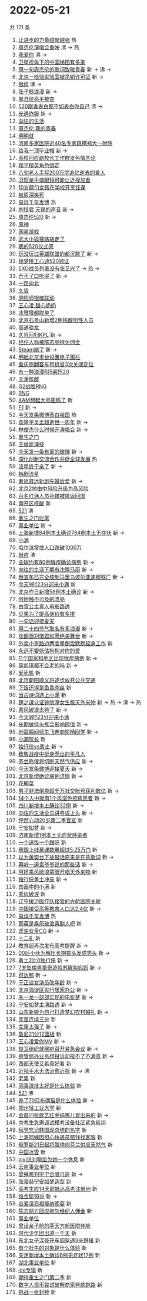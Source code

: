 # 2022-05-21

共 171 条

<!-- BEGIN -->
<!-- 最后更新时间 Sat May 21 2022 14:21:02 GMT+0800 (China Standard Time) -->

1. [让进步的力量越聚越强](https://s.weibo.com//weibo?q=%23%E8%AE%A9%E8%BF%9B%E6%AD%A5%E7%9A%84%E5%8A%9B%E9%87%8F%E8%B6%8A%E8%81%9A%E8%B6%8A%E5%BC%BA%23&Refer=new_time)
   热
1. [周杰伦演唱会重映](https://s.weibo.com//weibo?q=%23%E5%91%A8%E6%9D%B0%E4%BC%A6%E6%BC%94%E5%94%B1%E4%BC%9A%E9%87%8D%E6%98%A0%23&Refer=top)
   沸 -> 热
1. [我爱你](https://s.weibo.com//weibo?q=%E6%88%91%E7%88%B1%E4%BD%A0&Refer=top) 沸
   ->
1. [卫星视角下的中国梯田有多美](https://s.weibo.com//weibo?q=%23%E5%8D%AB%E6%98%9F%E8%A7%86%E8%A7%92%E4%B8%8B%E7%9A%84%E4%B8%AD%E5%9B%BD%E6%A2%AF%E7%94%B0%E6%9C%89%E5%A4%9A%E7%BE%8E%23&Refer=top)
1. [用一句周杰伦的歌词致敬青春](https://s.weibo.com//weibo?q=%23%E7%94%A8%E4%B8%80%E5%8F%A5%E5%91%A8%E6%9D%B0%E4%BC%A6%E7%9A%84%E6%AD%8C%E8%AF%8D%E8%87%B4%E6%95%AC%E9%9D%92%E6%98%A5%23&Refer=top)
   新 -> 沸 ->
1. [北京一检验实验室被吊销许可证](https://s.weibo.com//weibo?q=%23%E5%8C%97%E4%BA%AC%E4%B8%80%E6%A3%80%E9%AA%8C%E5%AE%9E%E9%AA%8C%E5%AE%A4%E8%A2%AB%E5%90%8A%E9%94%80%E8%AE%B8%E5%8F%AF%E8%AF%81%23&Refer=top)
   新 ->
1. [猴痘](https://s.weibo.com//weibo?q=%23%E7%8C%B4%E7%97%98%23&Refer=top) 沸 ->
1. [张子枫浪漫](https://s.weibo.com//weibo?q=%23%E5%BC%A0%E5%AD%90%E6%9E%AB%E6%B5%AA%E6%BC%AB%23&Refer=top)
   新 ->
1. [单县侯亮平被查](https://s.weibo.com//weibo?q=%23%E5%8D%95%E5%8E%BF%E4%BE%AF%E4%BA%AE%E5%B9%B3%E8%A2%AB%E6%9F%A5%23&Refer=top)
1. [520跟谁表白都不如表白你自己](https://s.weibo.com//weibo?q=520%E8%B7%9F%E8%B0%81%E8%A1%A8%E7%99%BD%E9%83%BD%E4%B8%8D%E5%A6%82%E8%A1%A8%E7%99%BD%E4%BD%A0%E8%87%AA%E5%B7%B1&Refer=top)
   沸 ->
1. [光遇炸服](https://s.weibo.com//weibo?q=%23%E5%85%89%E9%81%87%E7%82%B8%E6%9C%8D%23&Refer=top)
   新 ->
1. [向往的生活](https://s.weibo.com//weibo?q=%E5%90%91%E5%BE%80%E7%9A%84%E7%94%9F%E6%B4%BB&Refer=top)
1. [周杰伦 我的青春](https://s.weibo.com//weibo?q=%E5%91%A8%E6%9D%B0%E4%BC%A6%20%E6%88%91%E7%9A%84%E9%9D%92%E6%98%A5&Refer=top)
1. [明明就](https://s.weibo.com//weibo?q=%E6%98%8E%E6%98%8E%E5%B0%B1&Refer=top)
1. [河南多家医院近40名专家跳槽郑大一附院](https://s.weibo.com//weibo?q=%23%E6%B2%B3%E5%8D%97%E5%A4%9A%E5%AE%B6%E5%8C%BB%E9%99%A2%E8%BF%9140%E5%90%8D%E4%B8%93%E5%AE%B6%E8%B7%B3%E6%A7%BD%E9%83%91%E5%A4%A7%E4%B8%80%E9%99%84%E9%99%A2%23&Refer=top)
1. [给我一顶毕业帽](https://s.weibo.com//weibo?q=%23%E7%BB%99%E6%88%91%E4%B8%80%E9%A1%B6%E6%AF%95%E4%B8%9A%E5%B8%BD%23&Refer=top)
   新 ->
1. [高校回应副校长工作群发色情言论](https://s.weibo.com//weibo?q=%23%E9%AB%98%E6%A0%A1%E5%9B%9E%E5%BA%94%E5%89%AF%E6%A0%A1%E9%95%BF%E5%B7%A5%E4%BD%9C%E7%BE%A4%E5%8F%91%E8%89%B2%E6%83%85%E8%A8%80%E8%AE%BA%23&Refer=top)
1. [和平精英角色绑定](https://s.weibo.com//weibo?q=%23%E5%92%8C%E5%B9%B3%E7%B2%BE%E8%8B%B1%E8%A7%92%E8%89%B2%E7%BB%91%E5%AE%9A%23&Refer=top)
1. [八旬老人手写200万字追忆逝去的爱人](https://s.weibo.com//weibo?q=%23%E5%85%AB%E6%97%AC%E8%80%81%E4%BA%BA%E6%89%8B%E5%86%99200%E4%B8%87%E5%AD%97%E8%BF%BD%E5%BF%86%E9%80%9D%E5%8E%BB%E7%9A%84%E7%88%B1%E4%BA%BA%23&Refer=top)
1. [习惯单手摘眼镜可能让近视加重](https://s.weibo.com//weibo?q=%23%E4%B9%A0%E6%83%AF%E5%8D%95%E6%89%8B%E6%91%98%E7%9C%BC%E9%95%9C%E5%8F%AF%E8%83%BD%E8%AE%A9%E8%BF%91%E8%A7%86%E5%8A%A0%E9%87%8D%23&Refer=top)
1. [10岁颠勺女孩在学校开烹饪课](https://s.weibo.com//weibo?q=%2310%E5%B2%81%E9%A2%A0%E5%8B%BA%E5%A5%B3%E5%AD%A9%E5%9C%A8%E5%AD%A6%E6%A0%A1%E5%BC%80%E7%83%B9%E9%A5%AA%E8%AF%BE%23&Refer=top)
1. [被周深笑死](https://s.weibo.com//weibo?q=%23%E8%A2%AB%E5%91%A8%E6%B7%B1%E7%AC%91%E6%AD%BB%23&Refer=top)
1. [易烊千玺发博](https://s.weibo.com//weibo?q=%23%E6%98%93%E7%83%8A%E5%8D%83%E7%8E%BA%E5%8F%91%E5%8D%9A%23&Refer=top)
   热
1. [刘惜君 天赐的声音](https://s.weibo.com//weibo?q=%E5%88%98%E6%83%9C%E5%90%9B%20%E5%A4%A9%E8%B5%90%E7%9A%84%E5%A3%B0%E9%9F%B3&Refer=top)
   新 ->
1. [周杰伦520](https://s.weibo.com//weibo?q=%E5%91%A8%E6%9D%B0%E4%BC%A6520&Refer=top)
   新 ->
1. [原神](https://s.weibo.com//weibo?q=%23%E5%8E%9F%E7%A5%9E%23&Refer=top)
1. [网易游戏](https://s.weibo.com//weibo?q=%E7%BD%91%E6%98%93%E6%B8%B8%E6%88%8F&Refer=top)
1. [武大小狐狸珞珞走了](https://s.weibo.com//weibo?q=%23%E6%AD%A6%E5%A4%A7%E5%B0%8F%E7%8B%90%E7%8B%B8%E7%8F%9E%E7%8F%9E%E8%B5%B0%E4%BA%86%23&Refer=top)
1. [我的520仪式感](https://s.weibo.com//weibo?q=%23%E6%88%91%E7%9A%84520%E4%BB%AA%E5%BC%8F%E6%84%9F%23&Refer=top)
1. [玩没玩过英雄联盟的都沉默了](https://s.weibo.com//weibo?q=%23%E7%8E%A9%E6%B2%A1%E7%8E%A9%E8%BF%87%E8%8B%B1%E9%9B%84%E8%81%94%E7%9B%9F%E7%9A%84%E9%83%BD%E6%B2%89%E9%BB%98%E4%BA%86%23&Refer=top)
   新 ->
1. [徐梦桃王心迪520领证](https://s.weibo.com//weibo?q=%23%E5%BE%90%E6%A2%A6%E6%A1%83%E7%8E%8B%E5%BF%83%E8%BF%AA520%E9%A2%86%E8%AF%81%23&Refer=top)
1. [EXO成员列表没有张艺兴了](https://s.weibo.com//weibo?q=%23EXO%E6%88%90%E5%91%98%E5%88%97%E8%A1%A8%E6%B2%A1%E6%9C%89%E5%BC%A0%E8%89%BA%E5%85%B4%E4%BA%86%23&Refer=top)
   -> 热 ->
1. [开不了口听哭了](https://s.weibo.com//weibo?q=%23%E5%BC%80%E4%B8%8D%E4%BA%86%E5%8F%A3%E5%90%AC%E5%93%AD%E4%BA%86%23&Refer=top)
   新 ->
1. [一路向北](https://s.weibo.com//weibo?q=%E4%B8%80%E8%B7%AF%E5%90%91%E5%8C%97&Refer=top)
1. [久哲](https://s.weibo.com//weibo?q=%E4%B9%85%E5%93%B2&Refer=top)
1. [阴阳师银魂联动](https://s.weibo.com//weibo?q=%23%E9%98%B4%E9%98%B3%E5%B8%88%E9%93%B6%E9%AD%82%E8%81%94%E5%8A%A8%23&Refer=top)
1. [王心凌 甜心奶奶](https://s.weibo.com//weibo?q=%E7%8E%8B%E5%BF%83%E5%87%8C%20%E7%94%9C%E5%BF%83%E5%A5%B6%E5%A5%B6&Refer=top)
1. [冰墩墩都脱单了](https://s.weibo.com//weibo?q=%23%E5%86%B0%E5%A2%A9%E5%A2%A9%E9%83%BD%E8%84%B1%E5%8D%95%E4%BA%86%23&Refer=top)
1. [北京石景山新增2例核酸阳性人员](https://s.weibo.com//weibo?q=%23%E5%8C%97%E4%BA%AC%E7%9F%B3%E6%99%AF%E5%B1%B1%E6%96%B0%E5%A2%9E2%E4%BE%8B%E6%A0%B8%E9%85%B8%E9%98%B3%E6%80%A7%E4%BA%BA%E5%91%98%23&Refer=top)
1. [高通骁龙](https://s.weibo.com//weibo?q=%23%E9%AB%98%E9%80%9A%E9%AA%81%E9%BE%99%23&Refer=top)
1. [久哲回归KPL](https://s.weibo.com//weibo?q=%23%E4%B9%85%E5%93%B2%E5%9B%9E%E5%BD%92KPL%23&Refer=top)
   新 ->
1. [经纪人称被陈志朋拖欠佣金](https://s.weibo.com//weibo?q=%23%E7%BB%8F%E7%BA%AA%E4%BA%BA%E7%A7%B0%E8%A2%AB%E9%99%88%E5%BF%97%E6%9C%8B%E6%8B%96%E6%AC%A0%E4%BD%A3%E9%87%91%23&Refer=top)
1. [Steam崩了](https://s.weibo.com//weibo?q=Steam%E5%B4%A9%E4%BA%86&Refer=top) 新
   ->
1. [明起北京丰台设置电子围栏](https://s.weibo.com//weibo?q=%23%E6%98%8E%E8%B5%B7%E5%8C%97%E4%BA%AC%E4%B8%B0%E5%8F%B0%E8%AE%BE%E7%BD%AE%E7%94%B5%E5%AD%90%E5%9B%B4%E6%A0%8F%23&Refer=top)
1. [重庆侧翻客车司机曾3次关闭定位](https://s.weibo.com//weibo?q=%23%E9%87%8D%E5%BA%86%E4%BE%A7%E7%BF%BB%E5%AE%A2%E8%BD%A6%E5%8F%B8%E6%9C%BA%E6%9B%BE3%E6%AC%A1%E5%85%B3%E9%97%AD%E5%AE%9A%E4%BD%8D%23&Refer=top)
1. [有一种浪漫叫5架歼20](https://s.weibo.com//weibo?q=%23%E6%9C%89%E4%B8%80%E7%A7%8D%E6%B5%AA%E6%BC%AB%E5%8F%AB5%E6%9E%B6%E6%AD%BC20%23&Refer=top)
1. [天津核酸](https://s.weibo.com//weibo?q=%E5%A4%A9%E6%B4%A5%E6%A0%B8%E9%85%B8&Refer=top)
1. [G2战胜RNG](https://s.weibo.com//weibo?q=%23G2%E6%88%98%E8%83%9CRNG%23&Refer=top)
1. [RNG](https://s.weibo.com//weibo?q=%23RNG%23&Refer=top)
1. [4AM想起大号密码了](https://s.weibo.com//weibo?q=%234AM%E6%83%B3%E8%B5%B7%E5%A4%A7%E5%8F%B7%E5%AF%86%E7%A0%81%E4%BA%86%23&Refer=top)
   新
1. [F1](https://s.weibo.com//weibo?q=F1&Refer=top) 新 ->
1. [今天发条微博表白祖国](https://s.weibo.com//weibo?q=%23%E4%BB%8A%E5%A4%A9%E5%8F%91%E6%9D%A1%E5%BE%AE%E5%8D%9A%E8%A1%A8%E7%99%BD%E7%A5%96%E5%9B%BD%23&Refer=new_time)
   热
1. [袁隆平吴孟超逝世一周年](https://s.weibo.com//weibo?q=%23%E8%A2%81%E9%9A%86%E5%B9%B3%E5%90%B4%E5%AD%9F%E8%B6%85%E9%80%9D%E4%B8%96%E4%B8%80%E5%91%A8%E5%B9%B4%23&Refer=top)
   新 ->
1. [林俊杰什么时候开演唱会](https://s.weibo.com//weibo?q=%23%E6%9E%97%E4%BF%8A%E6%9D%B0%E4%BB%80%E4%B9%88%E6%97%B6%E5%80%99%E5%BC%80%E6%BC%94%E5%94%B1%E4%BC%9A%23&Refer=top)
   新 ->
1. [重生之门](https://s.weibo.com//weibo?q=%23%E9%87%8D%E7%94%9F%E4%B9%8B%E9%97%A8%23&Refer=top)
1. [王俊凯演技](https://s.weibo.com//weibo?q=%23%E7%8E%8B%E4%BF%8A%E5%87%AF%E6%BC%94%E6%8A%80%23&Refer=top)
1. [今天发一条有爱的微博](https://s.weibo.com//weibo?q=%23%E4%BB%8A%E5%A4%A9%E5%8F%91%E4%B8%80%E6%9D%A1%E6%9C%89%E7%88%B1%E7%9A%84%E5%BE%AE%E5%8D%9A%23&Refer=top)
   新 ->
1. [深化创新交流合作共促全球发展](https://s.weibo.com//weibo?q=%23%E6%B7%B1%E5%8C%96%E5%88%9B%E6%96%B0%E4%BA%A4%E6%B5%81%E5%90%88%E4%BD%9C%E5%85%B1%E4%BF%83%E5%85%A8%E7%90%83%E5%8F%91%E5%B1%95%23&Refer=new_time)
   热
1. [流星终于亲了](https://s.weibo.com//weibo?q=%23%E6%B5%81%E6%98%9F%E7%BB%88%E4%BA%8E%E4%BA%B2%E4%BA%86%23&Refer=top)
   新 ->
1. [韩剧流星](https://s.weibo.com//weibo?q=%E9%9F%A9%E5%89%A7%E6%B5%81%E6%98%9F&Refer=top)
1. [秦岚聂远新剧先婚后爱](https://s.weibo.com//weibo?q=%23%E7%A7%A6%E5%B2%9A%E8%81%82%E8%BF%9C%E6%96%B0%E5%89%A7%E5%85%88%E5%A9%9A%E5%90%8E%E7%88%B1%23&Refer=top)
   新 ->
1. [北京2地由中风险升级为高风险](https://s.weibo.com//weibo?q=%23%E5%8C%97%E4%BA%AC2%E5%9C%B0%E7%94%B1%E4%B8%AD%E9%A3%8E%E9%99%A9%E5%8D%87%E7%BA%A7%E4%B8%BA%E9%AB%98%E9%A3%8E%E9%99%A9%23&Refer=top)
1. [百名红通人员孙锋被遣返回国](https://s.weibo.com//weibo?q=%23%E7%99%BE%E5%90%8D%E7%BA%A2%E9%80%9A%E4%BA%BA%E5%91%98%E5%AD%99%E9%94%8B%E8%A2%AB%E9%81%A3%E8%BF%94%E5%9B%9E%E5%9B%BD%23&Refer=top)
1. [南开区核酸](https://s.weibo.com//weibo?q=%E5%8D%97%E5%BC%80%E5%8C%BA%E6%A0%B8%E9%85%B8&Refer=top)
   新
1. [521](https://s.weibo.com//weibo?q=521&Refer=top) 沸
1. [重生之门烂尾](https://s.weibo.com//weibo?q=%23%E9%87%8D%E7%94%9F%E4%B9%8B%E9%97%A8%E7%83%82%E5%B0%BE%23&Refer=top)
1. [事业单位](https://s.weibo.com//weibo?q=%E4%BA%8B%E4%B8%9A%E5%8D%95%E4%BD%8D&Refer=top)
   新 ->
1. [上海新增84例本土确诊784例本土无症状](https://s.weibo.com//weibo?q=%23%E4%B8%8A%E6%B5%B7%E6%96%B0%E5%A2%9E84%E4%BE%8B%E6%9C%AC%E5%9C%9F%E7%A1%AE%E8%AF%8A784%E4%BE%8B%E6%9C%AC%E5%9C%9F%E6%97%A0%E7%97%87%E7%8A%B6%23&Refer=top)
   新 ->
1. [小满](https://s.weibo.com//weibo?q=%E5%B0%8F%E6%BB%A1&Refer=top)
1. [哈尔滨常住人口跌破1000万](https://s.weibo.com//weibo?q=%23%E5%93%88%E5%B0%94%E6%BB%A8%E5%B8%B8%E4%BD%8F%E4%BA%BA%E5%8F%A3%E8%B7%8C%E7%A0%B41000%E4%B8%87%23&Refer=top)
1. [猴痘](https://s.weibo.com//weibo?q=%E7%8C%B4%E7%97%98&Refer=top) 沸
1. [全球约有80例猴痘确诊病例](https://s.weibo.com//weibo?q=%23%E5%85%A8%E7%90%83%E7%BA%A6%E6%9C%8980%E4%BE%8B%E7%8C%B4%E7%97%98%E7%A1%AE%E8%AF%8A%E7%97%85%E4%BE%8B%23&Refer=top)
   新 ->
1. [向往的生活下期有沈腾马丽](https://s.weibo.com//weibo?q=%23%E5%90%91%E5%BE%80%E7%9A%84%E7%94%9F%E6%B4%BB%E4%B8%8B%E6%9C%9F%E6%9C%89%E6%B2%88%E8%85%BE%E9%A9%AC%E4%B8%BD%23&Refer=top)
   新 ->
1. [俄宣布已完全控制马里乌波尔亚速钢铁厂](https://s.weibo.com//weibo?q=%23%E4%BF%84%E5%AE%A3%E5%B8%83%E5%B7%B2%E5%AE%8C%E5%85%A8%E6%8E%A7%E5%88%B6%E9%A9%AC%E9%87%8C%E4%B9%8C%E6%B3%A2%E5%B0%94%E4%BA%9A%E9%80%9F%E9%92%A2%E9%93%81%E5%8E%82%23&Refer=top)
   新 ->
1. [今天9时23分迎来小满](https://s.weibo.com//weibo?q=%E4%BB%8A%E5%A4%A99%E6%97%B623%E5%88%86%E8%BF%8E%E6%9D%A5%E5%B0%8F%E6%BB%A1&Refer=top)
   新
1. [北京昨日新增58例本土确诊](https://s.weibo.com//weibo?q=%23%E5%8C%97%E4%BA%AC%E6%98%A8%E6%97%A5%E6%96%B0%E5%A2%9E58%E4%BE%8B%E6%9C%AC%E5%9C%9F%E7%A1%AE%E8%AF%8A%23&Refer=top)
   新 ->
1. [阿娇触不可及的漂亮](https://s.weibo.com//weibo?q=%23%E9%98%BF%E5%A8%87%E8%A7%A6%E4%B8%8D%E5%8F%AF%E5%8F%8A%E7%9A%84%E6%BC%82%E4%BA%AE%23&Refer=top)
1. [白雪公主真人电影路透](https://s.weibo.com//weibo?q=%23%E7%99%BD%E9%9B%AA%E5%85%AC%E4%B8%BB%E7%9C%9F%E4%BA%BA%E7%94%B5%E5%BD%B1%E8%B7%AF%E9%80%8F%23&Refer=top)
1. [贝果为了提高身价有多拼](https://s.weibo.com//weibo?q=%23%E8%B4%9D%E6%9E%9C%E4%B8%BA%E4%BA%86%E6%8F%90%E9%AB%98%E8%BA%AB%E4%BB%B7%E6%9C%89%E5%A4%9A%E6%8B%BC%23&Refer=top)
1. [一句话迎接夏天](https://s.weibo.com//weibo?q=%23%E4%B8%80%E5%8F%A5%E8%AF%9D%E8%BF%8E%E6%8E%A5%E5%A4%8F%E5%A4%A9%23&Refer=top)
1. [用二十四节气取名有多浪漫](https://s.weibo.com//weibo?q=%23%E7%94%A8%E4%BA%8C%E5%8D%81%E5%9B%9B%E8%8A%82%E6%B0%94%E5%8F%96%E5%90%8D%E6%9C%89%E5%A4%9A%E6%B5%AA%E6%BC%AB%23&Refer=top)
   新 ->
1. [张韶涵刘惜君如愿绝美舞台](https://s.weibo.com//weibo?q=%23%E5%BC%A0%E9%9F%B6%E6%B6%B5%E5%88%98%E6%83%9C%E5%90%9B%E5%A6%82%E6%84%BF%E7%BB%9D%E7%BE%8E%E8%88%9E%E5%8F%B0%23&Refer=top)
   新 ->
1. [外卖小哥路边两度晕倒后默默起身工作](https://s.weibo.com//weibo?q=%23%E5%A4%96%E5%8D%96%E5%B0%8F%E5%93%A5%E8%B7%AF%E8%BE%B9%E4%B8%A4%E5%BA%A6%E6%99%95%E5%80%92%E5%90%8E%E9%BB%98%E9%BB%98%E8%B5%B7%E8%BA%AB%E5%B7%A5%E4%BD%9C%23&Refer=top)
   新
1. [永远不要低估狗狗对你的爱](https://s.weibo.com//weibo?q=%23%E6%B0%B8%E8%BF%9C%E4%B8%8D%E8%A6%81%E4%BD%8E%E4%BC%B0%E7%8B%97%E7%8B%97%E5%AF%B9%E4%BD%A0%E7%9A%84%E7%88%B1%23&Refer=top)
1. [11个国家和地区出现猴痘病例](https://s.weibo.com//weibo?q=%2311%E4%B8%AA%E5%9B%BD%E5%AE%B6%E5%92%8C%E5%9C%B0%E5%8C%BA%E5%87%BA%E7%8E%B0%E7%8C%B4%E7%97%98%E7%97%85%E4%BE%8B%23&Refer=top)
   新 ->
1. [薛凯琪都不会老的吗](https://s.weibo.com//weibo?q=%23%E8%96%9B%E5%87%AF%E7%90%AA%E9%83%BD%E4%B8%8D%E4%BC%9A%E8%80%81%E7%9A%84%E5%90%97%23&Refer=top)
   新 ->
1. [爱死机](https://s.weibo.com//weibo?q=%E7%88%B1%E6%AD%BB%E6%9C%BA&Refer=top) 新
1. [北京朝阳顺义将逐步放开公共交通](https://s.weibo.com//weibo?q=%23%E5%8C%97%E4%BA%AC%E6%9C%9D%E9%98%B3%E9%A1%BA%E4%B9%89%E5%B0%86%E9%80%90%E6%AD%A5%E6%94%BE%E5%BC%80%E5%85%AC%E5%85%B1%E4%BA%A4%E9%80%9A%23&Refer=top)
1. [下饭还得是鱼香肉丝](https://s.weibo.com//weibo?q=%23%E4%B8%8B%E9%A5%AD%E8%BF%98%E5%BE%97%E6%98%AF%E9%B1%BC%E9%A6%99%E8%82%89%E4%B8%9D%23&Refer=top)
   新
1. [当古诗词遇上小满](https://s.weibo.com//weibo?q=%23%E5%BD%93%E5%8F%A4%E8%AF%97%E8%AF%8D%E9%81%87%E4%B8%8A%E5%B0%8F%E6%BB%A1%23&Refer=top)
   新
1. [薛之谦认证钟欣潼女生版天外来物](https://s.weibo.com//weibo?q=%23%E8%96%9B%E4%B9%8B%E8%B0%A6%E8%AE%A4%E8%AF%81%E9%92%9F%E6%AC%A3%E6%BD%BC%E5%A5%B3%E7%94%9F%E7%89%88%E5%A4%A9%E5%A4%96%E6%9D%A5%E7%89%A9%23&Refer=top)
   新 -> 热 -> 沸 -> 热
1. [乘风破浪太卷了](https://s.weibo.com//weibo?q=%23%E4%B9%98%E9%A3%8E%E7%A0%B4%E6%B5%AA%E5%A4%AA%E5%8D%B7%E4%BA%86%23&Refer=top)
   新 ->
1. [今天9时23分迎来小满](https://s.weibo.com//weibo?q=%23%E4%BB%8A%E5%A4%A99%E6%97%B623%E5%88%86%E8%BF%8E%E6%9D%A5%E5%B0%8F%E6%BB%A1%23&Refer=top)
1. [长期做低头族会影响颜值](https://s.weibo.com//weibo?q=%23%E9%95%BF%E6%9C%9F%E5%81%9A%E4%BD%8E%E5%A4%B4%E6%97%8F%E4%BC%9A%E5%BD%B1%E5%93%8D%E9%A2%9C%E5%80%BC%23&Refer=top)
   新 ->
1. [地震瞬间师生飞奔向轮椅同学](https://s.weibo.com//weibo?q=%23%E5%9C%B0%E9%9C%87%E7%9E%AC%E9%97%B4%E5%B8%88%E7%94%9F%E9%A3%9E%E5%A5%94%E5%90%91%E8%BD%AE%E6%A4%85%E5%90%8C%E5%AD%A6%23&Refer=top)
   新 ->
1. [小潮院长](https://s.weibo.com//weibo?q=%E5%B0%8F%E6%BD%AE%E9%99%A2%E9%95%BF&Refer=top)
   新
1. [独行侠vs勇士](https://s.weibo.com//weibo?q=%23%E7%8B%AC%E8%A1%8C%E4%BE%A0vs%E5%8B%87%E5%A3%AB%23&Refer=top)
   新 ->
1. [致敬战疫中挺身而出的平凡人](https://s.weibo.com//weibo?q=%23%E8%87%B4%E6%95%AC%E6%88%98%E7%96%AB%E4%B8%AD%E6%8C%BA%E8%BA%AB%E8%80%8C%E5%87%BA%E7%9A%84%E5%B9%B3%E5%87%A1%E4%BA%BA%23&Refer=top)
1. [芬兰称俄将切断天然气供应](https://s.weibo.com//weibo?q=%23%E8%8A%AC%E5%85%B0%E7%A7%B0%E4%BF%84%E5%B0%86%E5%88%87%E6%96%AD%E5%A4%A9%E7%84%B6%E6%B0%94%E4%BE%9B%E5%BA%94%23&Refer=top)
   新 ->
1. [今天发条微博迎接夏天](https://s.weibo.com//weibo?q=%23%E4%BB%8A%E5%A4%A9%E5%8F%91%E6%9D%A1%E5%BE%AE%E5%8D%9A%E8%BF%8E%E6%8E%A5%E5%A4%8F%E5%A4%A9%23&Refer=top)
   新 ->
1. [北京新增确诊病例详情](https://s.weibo.com//weibo?q=%23%E5%8C%97%E4%BA%AC%E6%96%B0%E5%A2%9E%E7%A1%AE%E8%AF%8A%E7%97%85%E4%BE%8B%E8%AF%A6%E6%83%85%23&Refer=top)
   新 ->
1. [花椰菜](https://s.weibo.com//weibo?q=%E8%8A%B1%E6%A4%B0%E8%8F%9C&Refer=top)
1. [男子非法倒卖超千万社交账号获利数亿](https://s.weibo.com//weibo?q=%23%E7%94%B7%E5%AD%90%E9%9D%9E%E6%B3%95%E5%80%92%E5%8D%96%E8%B6%85%E5%8D%83%E4%B8%87%E7%A4%BE%E4%BA%A4%E8%B4%A6%E5%8F%B7%E8%8E%B7%E5%88%A9%E6%95%B0%E4%BA%BF%23&Refer=top)
   新 ->
1. [14个人中就有1个风湿免疫病患者](https://s.weibo.com//weibo?q=%2314%E4%B8%AA%E4%BA%BA%E4%B8%AD%E5%B0%B1%E6%9C%891%E4%B8%AA%E9%A3%8E%E6%B9%BF%E5%85%8D%E7%96%AB%E7%97%85%E6%82%A3%E8%80%85%23&Refer=top)
   新 ->
1. [四川新增本土确诊32例](https://s.weibo.com//weibo?q=%23%E5%9B%9B%E5%B7%9D%E6%96%B0%E5%A2%9E%E6%9C%AC%E5%9C%9F%E7%A1%AE%E8%AF%8A32%E4%BE%8B%23&Refer=top)
   新 ->
1. [向往的生活全员讲粤语上头](https://s.weibo.com//weibo?q=%23%E5%90%91%E5%BE%80%E7%9A%84%E7%94%9F%E6%B4%BB%E5%85%A8%E5%91%98%E8%AE%B2%E7%B2%A4%E8%AF%AD%E4%B8%8A%E5%A4%B4%23&Refer=top)
   新 ->
1. [怦然心动20岁第二季官宣](https://s.weibo.com//weibo?q=%23%E6%80%A6%E7%84%B6%E5%BF%83%E5%8A%A820%E5%B2%81%E7%AC%AC%E4%BA%8C%E5%AD%A3%E5%AE%98%E5%AE%A3%23&Refer=top)
   新
1. [宁安如梦](https://s.weibo.com//weibo?q=%E5%AE%81%E5%AE%89%E5%A6%82%E6%A2%A6&Refer=top)
   新 ->
1. [济南新增1例本土无症状感染者](https://s.weibo.com//weibo?q=%23%E6%B5%8E%E5%8D%97%E6%96%B0%E5%A2%9E1%E4%BE%8B%E6%9C%AC%E5%9C%9F%E6%97%A0%E7%97%87%E7%8A%B6%E6%84%9F%E6%9F%93%E8%80%85%23&Refer=top)
1. [一个送饭一个蹭吃](https://s.weibo.com//weibo?q=%23%E4%B8%80%E4%B8%AA%E9%80%81%E9%A5%AD%E4%B8%80%E4%B8%AA%E8%B9%AD%E5%90%83%23&Refer=top)
   新
1. [我国上线慕课数量超过5.25万门](https://s.weibo.com//weibo?q=%23%E6%88%91%E5%9B%BD%E4%B8%8A%E7%BA%BF%E6%85%95%E8%AF%BE%E6%95%B0%E9%87%8F%E8%B6%85%E8%BF%875.25%E4%B8%87%E9%97%A8%23&Refer=top)
   新
1. [以为黄奕台下放狠话原来是在背歌词](https://s.weibo.com//weibo?q=%23%E4%BB%A5%E4%B8%BA%E9%BB%84%E5%A5%95%E5%8F%B0%E4%B8%8B%E6%94%BE%E7%8B%A0%E8%AF%9D%E5%8E%9F%E6%9D%A5%E6%98%AF%E5%9C%A8%E8%83%8C%E6%AD%8C%E8%AF%8D%23&Refer=top)
   新 ->
1. [再听一遍袁爷爷说的那些话](https://s.weibo.com//weibo?q=%23%E5%86%8D%E5%90%AC%E4%B8%80%E9%81%8D%E8%A2%81%E7%88%B7%E7%88%B7%E8%AF%B4%E7%9A%84%E9%82%A3%E4%BA%9B%E8%AF%9D%23&Refer=top)
   新 ->
1. [阿娇乘风破浪蒙眼开唱天外来物](https://s.weibo.com//weibo?q=%23%E9%98%BF%E5%A8%87%E4%B9%98%E9%A3%8E%E7%A0%B4%E6%B5%AA%E8%92%99%E7%9C%BC%E5%BC%80%E5%94%B1%E5%A4%A9%E5%A4%96%E6%9D%A5%E7%89%A9%23&Refer=top)
   新
1. [独行侠勇士冲突](https://s.weibo.com//weibo?q=%23%E7%8B%AC%E8%A1%8C%E4%BE%A0%E5%8B%87%E5%A3%AB%E5%86%B2%E7%AA%81%23&Refer=top)
   新 ->
1. [古画中的小满](https://s.weibo.com//weibo?q=%23%E5%8F%A4%E7%94%BB%E4%B8%AD%E7%9A%84%E5%B0%8F%E6%BB%A1%23&Refer=top)
   新
1. [乘风破浪](https://s.weibo.com//weibo?q=%E4%B9%98%E9%A3%8E%E7%A0%B4%E6%B5%AA&Refer=top)
   新
1. [辽宁援沪医疗队接管的方舱医院关舱](https://s.weibo.com//weibo?q=%23%E8%BE%BD%E5%AE%81%E6%8F%B4%E6%B2%AA%E5%8C%BB%E7%96%97%E9%98%9F%E6%8E%A5%E7%AE%A1%E7%9A%84%E6%96%B9%E8%88%B1%E5%8C%BB%E9%99%A2%E5%85%B3%E8%88%B1%23&Refer=top)
1. [中国接受高等教育人口达2.4亿](https://s.weibo.com//weibo?q=%23%E4%B8%AD%E5%9B%BD%E6%8E%A5%E5%8F%97%E9%AB%98%E7%AD%89%E6%95%99%E8%82%B2%E4%BA%BA%E5%8F%A3%E8%BE%BE2.4%E4%BA%BF%23&Refer=top)
   新 ->
1. [易烊千玺发博](https://s.weibo.com//weibo?q=%E6%98%93%E7%83%8A%E5%8D%83%E7%8E%BA%E5%8F%91%E5%8D%9A&Refer=top)
   热
1. [那英是乘风破浪喜剧人吧](https://s.weibo.com//weibo?q=%23%E9%82%A3%E8%8B%B1%E6%98%AF%E4%B9%98%E9%A3%8E%E7%A0%B4%E6%B5%AA%E5%96%9C%E5%89%A7%E4%BA%BA%E5%90%A7%23&Refer=top)
   新
1. [虚空女皇CG](https://s.weibo.com//weibo?q=%23%E8%99%9A%E7%A9%BA%E5%A5%B3%E7%9A%87CG%23&Refer=top)
   新 ->
1. [十二礼](https://s.weibo.com//weibo?q=%E5%8D%81%E4%BA%8C%E7%A4%BC&Refer=top) 新
1. [教育部再次发布高考提醒](https://s.weibo.com//weibo?q=%23%E6%95%99%E8%82%B2%E9%83%A8%E5%86%8D%E6%AC%A1%E5%8F%91%E5%B8%83%E9%AB%98%E8%80%83%E6%8F%90%E9%86%92%23&Refer=top)
   新 ->
1. [00后小伙为解压长期拔头发成秃头](https://s.weibo.com//weibo?q=%2300%E5%90%8E%E5%B0%8F%E4%BC%99%E4%B8%BA%E8%A7%A3%E5%8E%8B%E9%95%BF%E6%9C%9F%E6%8B%94%E5%A4%B4%E5%8F%91%E6%88%90%E7%A7%83%E5%A4%B4%23&Refer=top)
   新 ->
1. [勇士2比0独行侠](https://s.weibo.com//weibo?q=%23%E5%8B%87%E5%A3%AB2%E6%AF%940%E7%8B%AC%E8%A1%8C%E4%BE%A0%23&Refer=top)
   新 ->
1. [7岁坠楼男童奇迹般苏醒叫妈妈](https://s.weibo.com//weibo?q=%237%E5%B2%81%E5%9D%A0%E6%A5%BC%E7%94%B7%E7%AB%A5%E5%A5%87%E8%BF%B9%E8%88%AC%E8%8B%8F%E9%86%92%E5%8F%AB%E5%A6%88%E5%A6%88%23&Refer=top)
   新 ->
1. [可达鸭](https://s.weibo.com//weibo?q=%E5%8F%AF%E8%BE%BE%E9%B8%AD&Refer=top) 新
   ->
1. [于正谈女演员改年龄](https://s.weibo.com//weibo?q=%23%E4%BA%8E%E6%AD%A3%E8%B0%88%E5%A5%B3%E6%BC%94%E5%91%98%E6%94%B9%E5%B9%B4%E9%BE%84%23&Refer=top)
   新 ->
1. [北京海淀区实行居家办公](https://s.weibo.com//weibo?q=%23%E5%8C%97%E4%BA%AC%E6%B5%B7%E6%B7%80%E5%8C%BA%E5%AE%9E%E8%A1%8C%E5%B1%85%E5%AE%B6%E5%8A%9E%E5%85%AC%23&Refer=top)
   新 ->
1. [朱一龙一部部实现的电影梦](https://s.weibo.com//weibo?q=%23%E6%9C%B1%E4%B8%80%E9%BE%99%E4%B8%80%E9%83%A8%E9%83%A8%E5%AE%9E%E7%8E%B0%E7%9A%84%E7%94%B5%E5%BD%B1%E6%A2%A6%23&Refer=top)
   新 ->
1. [宁安如梦主演路透](https://s.weibo.com//weibo?q=%23%E5%AE%81%E5%AE%89%E5%A6%82%E6%A2%A6%E4%B8%BB%E6%BC%94%E8%B7%AF%E9%80%8F%23&Refer=top)
   新 ->
1. [山东新娘为自己打造梦幻农村婚礼](https://s.weibo.com//weibo?q=%23%E5%B1%B1%E4%B8%9C%E6%96%B0%E5%A8%98%E4%B8%BA%E8%87%AA%E5%B7%B1%E6%89%93%E9%80%A0%E6%A2%A6%E5%B9%BB%E5%86%9C%E6%9D%91%E5%A9%9A%E7%A4%BC%23&Refer=top)
   新 ->
1. [库里连续三分](https://s.weibo.com//weibo?q=%23%E5%BA%93%E9%87%8C%E8%BF%9E%E7%BB%AD%E4%B8%89%E5%88%86%23&Refer=top)
   新
1. [库里太强了](https://s.weibo.com//weibo?q=%23%E5%BA%93%E9%87%8C%E5%A4%AA%E5%BC%BA%E4%BA%86%23&Refer=top)
   新 ->
1. [鲁尼21分12篮板](https://s.weibo.com//weibo?q=%23%E9%B2%81%E5%B0%BC21%E5%88%8612%E7%AF%AE%E6%9D%BF%23&Refer=top)
   新
1. [王心凌爱你MV](https://s.weibo.com//weibo?q=%23%E7%8E%8B%E5%BF%83%E5%87%8C%E7%88%B1%E4%BD%A0MV%23&Refer=top)
   新 ->
1. [世卫组织就猴痘召开紧急会议](https://s.weibo.com//weibo?q=%23%E4%B8%96%E5%8D%AB%E7%BB%84%E7%BB%87%E5%B0%B1%E7%8C%B4%E7%97%98%E5%8F%AC%E5%BC%80%E7%B4%A7%E6%80%A5%E4%BC%9A%E8%AE%AE%23&Refer=top)
   新 ->
1. [房管局办业务想投诉却按不了不满意](https://s.weibo.com//weibo?q=%23%E6%88%BF%E7%AE%A1%E5%B1%80%E5%8A%9E%E4%B8%9A%E5%8A%A1%E6%83%B3%E6%8A%95%E8%AF%89%E5%8D%B4%E6%8C%89%E4%B8%8D%E4%BA%86%E4%B8%8D%E6%BB%A1%E6%84%8F%23&Refer=top)
   新 ->
1. [西部天使艾希真好看](https://s.weibo.com//weibo?q=%23%E8%A5%BF%E9%83%A8%E5%A4%A9%E4%BD%BF%E8%89%BE%E5%B8%8C%E7%9C%9F%E5%A5%BD%E7%9C%8B%23&Refer=top)
   新
1. [近视手术无法治愈近视](https://s.weibo.com//weibo?q=%23%E8%BF%91%E8%A7%86%E6%89%8B%E6%9C%AF%E6%97%A0%E6%B3%95%E6%B2%BB%E6%84%88%E8%BF%91%E8%A7%86%23&Refer=top)
   新 -> 沸
1. [老累](https://s.weibo.com//weibo?q=%E8%80%81%E7%B4%AF&Refer=top) 新
1. [同事演技太好是什么体验](https://s.weibo.com//weibo?q=%23%E5%90%8C%E4%BA%8B%E6%BC%94%E6%8A%80%E5%A4%AA%E5%A5%BD%E6%98%AF%E4%BB%80%E4%B9%88%E4%BD%93%E9%AA%8C%23&Refer=top)
   新
1. [521](https://s.weibo.com//weibo?q=%23521%23&Refer=top) 沸
1. [养了70只布偶猫是什么体验](https://s.weibo.com//weibo?q=%23%E5%85%BB%E4%BA%8670%E5%8F%AA%E5%B8%83%E5%81%B6%E7%8C%AB%E6%98%AF%E4%BB%80%E4%B9%88%E4%BD%93%E9%AA%8C%23&Refer=top)
   新 ->
1. [郑州轻工业大学](https://s.weibo.com//weibo?q=%E9%83%91%E5%B7%9E%E8%BD%BB%E5%B7%A5%E4%B8%9A%E5%A4%A7%E5%AD%A6&Refer=top)
   新
1. [金晨问张歆艺红手绢哪儿冒出来的](https://s.weibo.com//weibo?q=%23%E9%87%91%E6%99%A8%E9%97%AE%E5%BC%A0%E6%AD%86%E8%89%BA%E7%BA%A2%E6%89%8B%E7%BB%A2%E5%93%AA%E5%84%BF%E5%86%92%E5%87%BA%E6%9D%A5%E7%9A%84%23&Refer=top)
   新 ->
1. [中考生急需调试模考设备社区紧急转运](https://s.weibo.com//weibo?q=%23%E4%B8%AD%E8%80%83%E7%94%9F%E6%80%A5%E9%9C%80%E8%B0%83%E8%AF%95%E6%A8%A1%E8%80%83%E8%AE%BE%E5%A4%87%E7%A4%BE%E5%8C%BA%E7%B4%A7%E6%80%A5%E8%BD%AC%E8%BF%90%23&Refer=top)
1. [拜登忘记韩国现总统的名字](https://s.weibo.com//weibo?q=%23%E6%8B%9C%E7%99%BB%E5%BF%98%E8%AE%B0%E9%9F%A9%E5%9B%BD%E7%8E%B0%E6%80%BB%E7%BB%9F%E7%9A%84%E5%90%8D%E5%AD%97%23&Refer=top)
   新
1. [上海阿姨因担心快递员赔钱找客服](https://s.weibo.com//weibo?q=%23%E4%B8%8A%E6%B5%B7%E9%98%BF%E5%A7%A8%E5%9B%A0%E6%8B%85%E5%BF%83%E5%BF%AB%E9%80%92%E5%91%98%E8%B5%94%E9%92%B1%E6%89%BE%E5%AE%A2%E6%9C%8D%23&Refer=top)
   新
1. [俄罗斯21日起将暂停向芬兰供应天然气](https://s.weibo.com//weibo?q=%23%E4%BF%84%E7%BD%97%E6%96%AF21%E6%97%A5%E8%B5%B7%E5%B0%86%E6%9A%82%E5%81%9C%E5%90%91%E8%8A%AC%E5%85%B0%E4%BE%9B%E5%BA%94%E5%A4%A9%E7%84%B6%E6%B0%94%23&Refer=top)
   新
1. [中国冰雪](https://s.weibo.com//weibo?q=%E4%B8%AD%E5%9B%BD%E5%86%B0%E9%9B%AA&Refer=top)
   新
1. [vivi说刘畊宏欠她一个休息](https://s.weibo.com//weibo?q=%23vivi%E8%AF%B4%E5%88%98%E7%95%8A%E5%AE%8F%E6%AC%A0%E5%A5%B9%E4%B8%80%E4%B8%AA%E4%BC%91%E6%81%AF%23&Refer=top)
   新
1. [云南事业单位](https://s.weibo.com//weibo?q=%23%E4%BA%91%E5%8D%97%E4%BA%8B%E4%B8%9A%E5%8D%95%E4%BD%8D%23&Refer=top)
   新
1. [曾舜晞刘宇宁合唱可追](https://s.weibo.com//weibo?q=%23%E6%9B%BE%E8%88%9C%E6%99%9E%E5%88%98%E5%AE%87%E5%AE%81%E5%90%88%E5%94%B1%E5%8F%AF%E8%BF%BD%23&Refer=top)
   新 ->
1. [张凌赫宁安如梦造型](https://s.weibo.com//weibo?q=%23%E5%BC%A0%E5%87%8C%E8%B5%AB%E5%AE%81%E5%AE%89%E5%A6%82%E6%A2%A6%E9%80%A0%E5%9E%8B%23&Refer=top)
   新
1. [高考生应14天前抵达高考注册地](https://s.weibo.com//weibo?q=%23%E9%AB%98%E8%80%83%E7%94%9F%E5%BA%9414%E5%A4%A9%E5%89%8D%E6%8A%B5%E8%BE%BE%E9%AB%98%E8%80%83%E6%B3%A8%E5%86%8C%E5%9C%B0%23&Refer=top)
   新
1. [维金斯16分](https://s.weibo.com//weibo?q=%23%E7%BB%B4%E9%87%91%E6%96%AF16%E5%88%86%23&Refer=top)
   新 ->
1. [谷爱凌亮相戛纳晚宴](https://s.weibo.com//weibo?q=%23%E8%B0%B7%E7%88%B1%E5%87%8C%E4%BA%AE%E7%9B%B8%E6%88%9B%E7%BA%B3%E6%99%9A%E5%AE%B4%23&Refer=top)
   新
1. [陈志朋方回应拖欠经纪人佣金](https://s.weibo.com//weibo?q=%23%E9%99%88%E5%BF%97%E6%9C%8B%E6%96%B9%E5%9B%9E%E5%BA%94%E6%8B%96%E6%AC%A0%E7%BB%8F%E7%BA%AA%E4%BA%BA%E4%BD%A3%E9%87%91%23&Refer=top)
   新
1. [事业单位](https://s.weibo.com//weibo?q=%23%E4%BA%8B%E4%B8%9A%E5%8D%95%E4%BD%8D%23&Refer=top)
1. [曾设亲子舱的莘天方舱医院休舱](https://s.weibo.com//weibo?q=%23%E6%9B%BE%E8%AE%BE%E4%BA%B2%E5%AD%90%E8%88%B1%E7%9A%84%E8%8E%98%E5%A4%A9%E6%96%B9%E8%88%B1%E5%8C%BB%E9%99%A2%E4%BC%91%E8%88%B1%23&Refer=top)
1. [时代少年团出道一千天](https://s.weibo.com//weibo?q=%23%E6%97%B6%E4%BB%A3%E5%B0%91%E5%B9%B4%E5%9B%A2%E5%87%BA%E9%81%93%E4%B8%80%E5%8D%83%E5%A4%A9%23&Refer=top)
   新
1. [东北女子深夜开车回家遇3头野猪](https://s.weibo.com//weibo?q=%23%E4%B8%9C%E5%8C%97%E5%A5%B3%E5%AD%90%E6%B7%B1%E5%A4%9C%E5%BC%80%E8%BD%A6%E5%9B%9E%E5%AE%B6%E9%81%873%E5%A4%B4%E9%87%8E%E7%8C%AA%23&Refer=top)
   新
1. [有个社牛的对象是什么体验](https://s.weibo.com//weibo?q=%23%E6%9C%89%E4%B8%AA%E7%A4%BE%E7%89%9B%E7%9A%84%E5%AF%B9%E8%B1%A1%E6%98%AF%E4%BB%80%E4%B9%88%E4%BD%93%E9%AA%8C%23&Refer=top)
   新
1. [天津新增本土确诊6例无症状17例](https://s.weibo.com//weibo?q=%23%E5%A4%A9%E6%B4%A5%E6%96%B0%E5%A2%9E%E6%9C%AC%E5%9C%9F%E7%A1%AE%E8%AF%8A6%E4%BE%8B%E6%97%A0%E7%97%87%E7%8A%B617%E4%BE%8B%23&Refer=top)
   新
1. [湖北事业单位](https://s.weibo.com//weibo?q=%23%E6%B9%96%E5%8C%97%E4%BA%8B%E4%B8%9A%E5%8D%95%E4%BD%8D%23&Refer=top)
   新
1. [ice专辑](https://s.weibo.com//weibo?q=ice%E4%B8%93%E8%BE%91&Refer=top) 新
1. [期待重生之门第二季](https://s.weibo.com//weibo?q=%23%E6%9C%9F%E5%BE%85%E9%87%8D%E7%94%9F%E4%B9%8B%E9%97%A8%E7%AC%AC%E4%BA%8C%E5%AD%A3%23&Refer=top)
   新
1. [数字人民币尝试破解商家卷款跑路](https://s.weibo.com//weibo?q=%23%E6%95%B0%E5%AD%97%E4%BA%BA%E6%B0%91%E5%B8%81%E5%B0%9D%E8%AF%95%E7%A0%B4%E8%A7%A3%E5%95%86%E5%AE%B6%E5%8D%B7%E6%AC%BE%E8%B7%91%E8%B7%AF%23&Refer=top)
   新
1. [挑战一张封神](https://s.weibo.com//weibo?q=%23%E6%8C%91%E6%88%98%E4%B8%80%E5%BC%A0%E5%B0%81%E7%A5%9E%23&Refer=top)
   新

<!-- END -->
